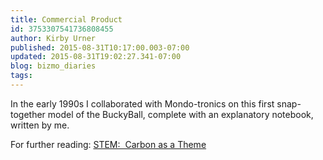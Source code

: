 ```yaml
---
title: Commercial Product
id: 3753307541736808455
author: Kirby Urner
published: 2015-08-31T10:17:00.003-07:00
updated: 2015-08-31T19:02:27.341-07:00
blog: bizmo_diaries
tags: 
---
```


[](https://www.flickr.com/photos/kirbyurner/20848429920/in/dateposted-public/)

[](https://www.flickr.com/photos/kirbyurner/21044176151/in/photostream/)

[](https://www.flickr.com/photos/kirbyurner/20415496843)

[](https://www.flickr.com/photos/kirbyurner/20415499853/in/dateposted-public/)

In the early 1990s I collaborated with Mondo-tronics on this first snap-together model of the BuckyBall, complete with an explanatory notebook, written by me.

For further reading:
[STEM:  Carbon as a Theme](http://mybizmo.blogspot.com/2015/08/stem-carbon-as-theme.html)